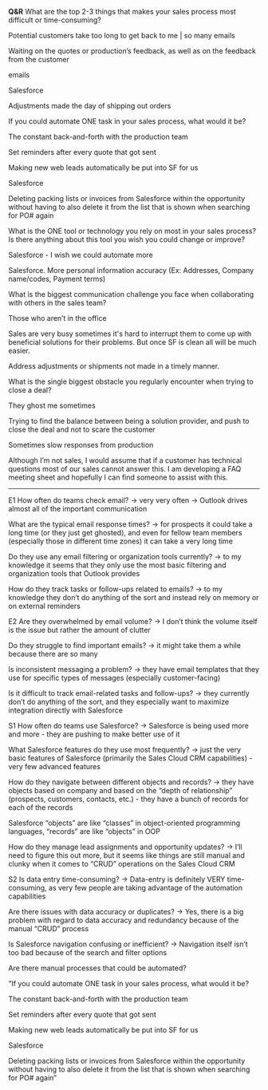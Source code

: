 **Q&R**
What are the top 2-3 things that makes your sales process most difficult or time-consuming?

Potential customers take too long to get back to me | so many emails

Waiting on the quotes or production’s feedback, as well as on the feedback from the customer

emails

Salesforce

Adjustments made the day of shipping out orders

If you could automate ONE task in your sales process, what would it be?

The constant back-and-forth with the production team

Set reminders after every quote that got sent

Making new web leads automatically be put into SF for us

Salesforce

Deleting packing lists or invoices from Salesforce within the opportunity without having to also delete it from the list that is shown when searching for PO# again

What is the ONE tool or technology you rely on most in your sales process? Is there anything about this tool you wish you could change or improve?

Salesforce - I wish we could automate more

Salesforce. More personal information accuracy (Ex: Addresses, Company name/codes, Payment terms)

What is the biggest communication challenge you face when collaborating with others in the sales team?

Those who aren’t in the office

Sales are very busy sometimes it's hard to interrupt them to come up with beneficial solutions for their problems. But once SF is clean all will be much easier.

Address adjustments or shipments not made in a timely manner.

What is the single biggest obstacle you regularly encounter when trying to close a deal?

They ghost me sometimes

Trying to find the balance between being a solution provider, and push to close the deal and not to scare the customer

Sometimes slow responses from production

Although I’m not sales, I would assume that if a customer has technical questions most of our sales cannot answer this. I am developing a FAQ meeting sheet and hopefully I can find someone to assist with this.

---

E1
How often do teams check email? → very very often → Outlook drives almost all of the important communication

What are the typical email response times? → for prospects it could take a long time (or they just get ghosted), and even for fellow team members (especially those in different time zones) it can take a very long time

Do they use any email filtering or organization tools currently? → to my knowledge it seems that they only use the most basic filtering and organization tools that Outlook provides

How do they track tasks or follow-ups related to emails? → to my knowledge they don’t do anything of the sort and instead rely on memory or on external reminders

E2
Are they overwhelmed by email volume? → I don’t think the volume itself is the issue but rather the amount of clutter

Do they struggle to find important emails? → it might take them a while because there are so many

Is inconsistent messaging a problem? → they have email templates that they use for specific types of messages (especially customer-facing)

Is it difficult to track email-related tasks and follow-ups? → they currently don’t do anything of the sort, and they especially want to maximize integration directly with Salesforce

S1
How often do teams use Salesforce? → Salesforce is being used more and more - they are pushing to make better use of it

What Salesforce features do they use most frequently? → just the very basic features of Salesforce (primarily the Sales Cloud CRM capabilities) - very few advanced features

How do they navigate between different objects and records? → they have objects based on company and based on the “depth of relationship” (prospects, customers, contacts, etc.) - they have a bunch of records for each of the records

Salesforce “objects” are like “classes” in object-oriented programming languages, “records” are like “objects” in OOP

How do they manage lead assignments and opportunity updates? → I’ll need to figure this out more, but it seems like things are still manual and clunky when it comes to “CRUD” operations on the Sales Cloud CRM

S2
Is data entry time-consuming? → Data-entry is definitely VERY time-consuming, as very few people are taking advantage of the automation capabilities

Are there issues with data accuracy or duplicates? → Yes, there is a big problem with regard to data accuracy and redundancy because of the manual “CRUD” process

Is Salesforce navigation confusing or inefficient? → Navigation itself isn’t too bad because of the search and filter options

Are there manual processes that could be automated?

“If you could automate ONE task in your sales process, what would it be?

The constant back-and-forth with the production team

Set reminders after every quote that got sent

Making new web leads automatically be put into SF for us

Salesforce

Deleting packing lists or invoices from Salesforce within the opportunity without having to also delete it from the list that is shown when searching for PO# again”

